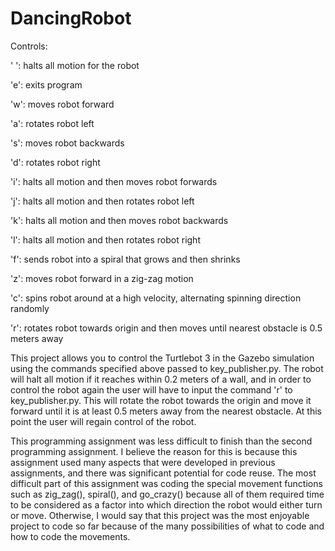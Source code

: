 # DancingRobot

Controls:

  ' ': halts all motion for the robot
  
  'e': exits program
  
  'w': moves robot forward
  
  'a': rotates robot left
  
  's': moves robot backwards
  
  'd': rotates robot right
  
  'i': halts all motion and then moves robot forwards
  
  'j': halts all motion and then rotates robot left
  
  'k': halts all motion and then moves robot backwards
  
  'l': halts all motion and then rotates robot right
  
  'f': sends robot into a spiral that grows and then shrinks
  
  'z': moves robot forward in a zig-zag motion
  
  'c': spins robot around at a high velocity, alternating spinning direction randomly
  
  'r': rotates robot towards origin and then moves until nearest obstacle is 0.5 meters away
  
 This project allows you to control the Turtlebot 3 in the Gazebo simulation using the commands
 specified above passed to key_publisher.py. The robot will halt all motion if it reaches within
 0.2 meters of a wall, and in order to control the robot again the user will have to input the
 command 'r' to key_publisher.py. This will rotate the robot towards the origin and move it forward
 until it is at least 0.5 meters away from the nearest obstacle. At this point the user will regain
 control of the robot.
 
 This programming assignment was less difficult to finish than the second programming assignment.
 I believe the reason for this is because this assignment used many aspects that were developed in
 previous assignments, and there was significant potential for code reuse. The most difficult part
 of this assignment was coding the special movement functions such as zig_zag(), spiral(), and 
 go_crazy() because all of them required time to be considered as a factor into which direction
 the robot would either turn or move. Otherwise, I would say that this project was the most enjoyable
 project to code so far because of the many possibilities of what to code and how to code the movements.
 
 
